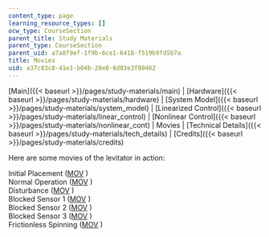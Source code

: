 ```yaml
---
content_type: page
learning_resource_types: []
ocw_type: CourseSection
parent_title: Study Materials
parent_type: CourseSection
parent_uid: a7a8f9ef-1f9b-6ce1-6418-f519b9fd5b7a
title: Movies
uid: a37c83c8-41e1-b04b-28e0-6d03e3f80462
---
```


[Main]({{< baseurl >}}/pages/study-materials/main) | [Hardware]({{< baseurl >}}/pages/study-materials/hardware) | [System Model]({{< baseurl >}}/pages/study-materials/system_model) | [Linearized Control]({{< baseurl >}}/pages/study-materials/linear_control) | [Nonlinear Control]({{< baseurl >}}/pages/study-materials/nonlinear_cont) | Movies | [Technical Details]({{< baseurl >}}/pages/study-materials/tech_details) | [Credits]({{< baseurl >}}/pages/study-materials/credits)

Here are some movies of the levitator in action:

Initial Placement ([MOV](/ans7870/2/2.003/s05/studymaterials/placement.mov) )  
Normal Operation ([MOV](/ans7870/2/2.003/s05/studymaterials/basic.mov) )  
Disturbance ([MOV](/ans7870/2/2.003/s05/studymaterials/disturbance.mov) )  
Blocked Sensor 1 ([MOV](/ans7870/2/2.003/s05/studymaterials/blocked1.mov) )  
Blocked Sensor 2 ([MOV](/ans7870/2/2.003/s05/studymaterials/blocked2.mov) )  
Blocked Sensor 3 ([MOV](/ans7870/2/2.003/s05/studymaterials/blocked3.mov) )  
Frictionless Spinning ([MOV](/ans7870/2/2.003/s05/studymaterials/banner.mov) )